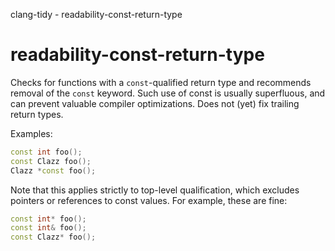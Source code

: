 clang-tidy - readability-const-return-type

</div>

# readability-const-return-type

Checks for functions with a `const`-qualified return type and recommends
removal of the `const` keyword. Such use of
<span class="title-ref">const</span> is usually superfluous, and can
prevent valuable compiler optimizations. Does not (yet) fix trailing
return types.

Examples:

``` c++
const int foo();
const Clazz foo();
Clazz *const foo();
```

Note that this applies strictly to top-level qualification, which
excludes pointers or references to const values. For example, these are
fine:

``` c++
const int* foo();
const int& foo();
const Clazz* foo();
```
